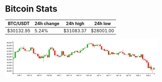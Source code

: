 # Bitcoin Stats

BTC/USDT|24h change|24h high|24h low|
|---|---|---|---|
|$30132.95|5.24%|$31083.37|$28001.00|

<img src="./chart.svg">
